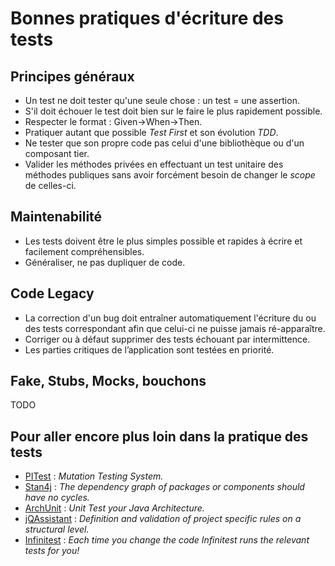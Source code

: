 # Bonnes pratiques d'écriture des tests

## Principes généraux

* Un test ne doit tester qu'une seule chose : un test = une assertion.
* S'il doit échouer le test doit bien sur le faire le plus rapidement possible.
* Respecter le format : Given->When->Then.
* Pratiquer autant que possible _Test First_ et son évolution _TDD_.
* Ne tester que son propre code pas celui d'une bibliothèque ou d'un composant tier.
* Valider les méthodes privées en effectuant un test unitaire des méthodes publiques sans avoir forcément besoin de changer le _scope_ de celles-ci.

## Maintenabilité

* Les tests doivent être le plus simples possible et rapides à écrire et facilement compréhensibles.
* Généraliser, ne pas dupliquer de code.

## Code Legacy

* La correction d'un bug doit entraîner automatiquement l'écriture du ou des tests correspondant afin que celui-ci ne puisse jamais ré-apparaître.
* Corriger ou à défaut supprimer des tests échouant par intermittence.
* Les parties critiques de l’application sont testées en priorité.

## Fake, Stubs, Mocks, bouchons

TODO

## Pour aller encore plus loin dans la pratique des tests

* [PITest](http://pitest.org/) : _Mutation Testing System._
* [Stan4j](http://stan4j.com/download/ide/) : _The dependency graph of packages or components should have no cycles._
* [ArchUnit](https://www.archunit.org/) : _Unit Test your Java Architecture._
* [jQAssistant](https://jqassistant.org/) : _Definition and validation of project specific rules on a structural level._
* [Infinitest](https://infinitest.github.io/) : _Each time you change the code Infinitest runs the relevant tests for you!_
